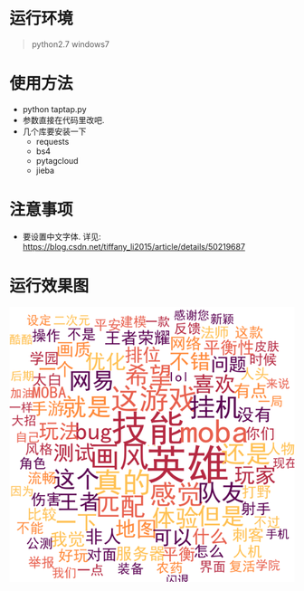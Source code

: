 # 运行环境
> python2.7 windows7
# 使用方法
* python taptap.py
* 参数直接在代码里改吧.
* 几个库要安装一下
    * requests
    * bs4
    * pytagcloud
    * jieba
# 注意事项
* 要设置中文字体. 详见: https://blog.csdn.net/tiffany_li2015/article/details/50219687

# 运行效果图
![](qwq_tag.png)